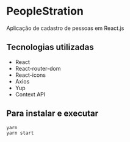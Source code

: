 # PeopleStration

Aplicação de cadastro de pessoas em React.js

## Tecnologias utilizadas

- React
- React-router-dom
- React-icons
- Axios
- Yup
- Context API

## Para instalar e executar

```
yarn
yarn start
```